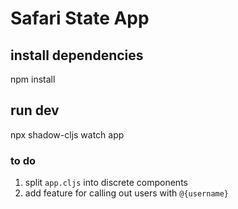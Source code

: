 # Safari State App

## install dependencies
npm install

## run dev
npx shadow-cljs watch app

### to do
1) split `app.cljs` into discrete components
2) add feature for calling out users with `@{username}`
